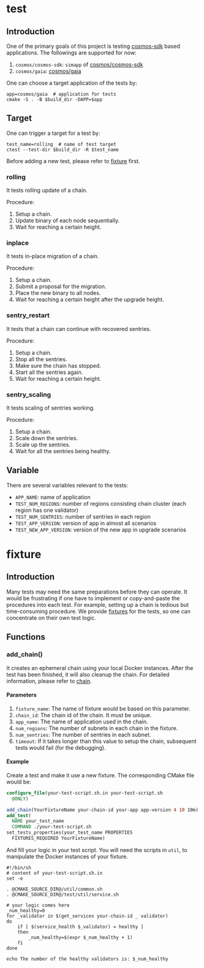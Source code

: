 # test

## Introduction

One of the primary goals of this project is testing 
[cosmos-sdk](https://github.com/cosmos/cosmos-sdk) based applications. The
followings are supported for now:

1. `cosmos/cosmos-sdk`: `simapp` of
[cosmos/cosmos-sdk](https://github.com/cosmos/cosmos-sdk)
2. `cosmos/gaia`: [cosmos/gaia](https://github.com/cosmos/gaia)

One can choose a target application of the tests by:

``` shell
app=cosmos/gaia  # application for tests
cmake -S . -B $build_dir -DAPP=$app
```

## Target

One can trigger a target for a test by:

``` shell
test_name=rolling  # name of test target
ctest --test-dir $build_dir -R $test_name
```

Before adding a new test, please refer to [fixture](#fixture) first.

### rolling

It tests rolling update of a chain.

Procedure:

1. Setup a chain.
2. Update binary of each node sequentially.
3. Wait for reaching a certain height.

### inplace

It tests in-place migration of a chain.

Procedure:

1. Setup a chain.
2. Submit a proposal for the migration.
3. Place the new binary to all nodes.
4. Wait for reaching a certain height after the upgrade height.

### sentry\_restart

It tests that a chain can continue with recovered sentries.

Procedure:

1. Setup a chain.
2. Stop all the sentries.
3. Make sure the chain has stopped.
4. Start all the sentries again.
5. Wait for reaching a certain height.

### sentry\_scaling

It tests scaling of sentries working.

Procedure:

1. Setup a chain.
2. Scale down the sentries.
3. Scale up the sentries.
4. Wait for all the sentries being healthy.

## Variable

There are several variables relevant to the tests:

* `APP_NAME`: name of application
* `TEST_NUM_REGIONS`: number of regions consisting chain cluster
                         (each region has one validator)
* `TEST_NUM_SENTRIES`: number of sentries in each region
* `TEST_APP_VERSION`: version of app in almost all scenarios
* `TEST_NEW_APP_VERSION`: version of the new app in upgrade scenarios


# fixture

## Introduction

Many tests may need the same preparations before they can operate. It would be
frustrating if one have to implement or copy-and-paste the procedures into each
test. For example, setting up a chain is tedious but time-consuming procedure.
We provide
[fixtures](https://cmake.org/cmake/help/latest/prop_test/FIXTURES_REQUIRED.html)
for the tests, so one can concentrate on their own test logic.

## Functions

### add\_chain()

It creates an ephemeral chain using your local Docker instances. After the test
has been finished, it will also cleanup the chain. For detailed information,
please refer to [chain](./chain/README.md).

#### Parameters

1. `fixture_name`: The name of fixture would be based on this parameter.
2. `chain_id`: The chain id of the chain. It must be unique.
3. `app_name`: The name of application used in the chain.
4. `num_regions`: The number of subnets in each chain in the fixture.
5. `num_sentries`: The number of sentries in each subnet.
6. `timeout`: If it takes longer than this value to setup the chain,
subsequent tests would fail (for the debugging).

#### Example

Create a test and make it use a new fixture. The corresponding CMake file would
be:

``` cmake
configure_file(your-test-script.sh.in your-test-script.sh
  @ONLY)

add_chain(YourFixtureName your-chain-id your-app app-version 4 10 10m)
add_test(
  NAME your_test_name
  COMMAND ./your-test-script.sh
set_tests_properties(your_test_name PROPERTIES
  FIXTURES_REQUIRED YourFixtureName)
```

And fill your logic in your test script. You will need the scripts in `util`,
to manipulate the Docker instances of your fixture.

``` shell
#!/bin/sh
# content of your-test-script.sh.in
set -e

. @CMAKE_SOURCE_DIR@/util/common.sh
. @CMAKE_SOURCE_DIR@/test/util/service.sh

# your logic comes here
_num_healthy=0
for _validator in $(get_services your-chain-id _ validator)
do
	if [ $(service_health $_validator) = healthy ]
	then
		_num_healthy=$(expr $_num_healthy + 1)
	fi
done

echo The number of the healthy validators is: $_num_healthy

```
